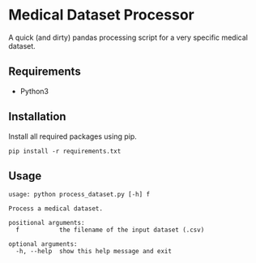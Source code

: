 # Medical Dataset Processor
A quick (and dirty) pandas processing script for a very specific medical dataset.

## Requirements
* Python3

## Installation
Install all required packages using pip.

```
pip install -r requirements.txt
```

## Usage
```
usage: python process_dataset.py [-h] f

Process a medical dataset.

positional arguments:
  f           the filename of the input dataset (.csv)

optional arguments:
  -h, --help  show this help message and exit
```
